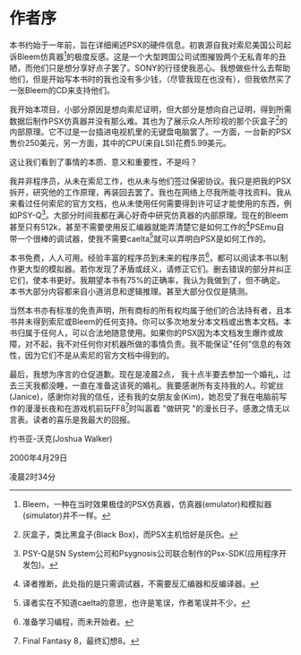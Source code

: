 # 作者序

本书约始于一年前，旨在详细阐述PSX的硬件信息。初衷源自我对索尼美国公司起诉Bleem仿真器[^1]的极度反感。这是一个大型跨国公司试图摧毁两个无私青年的丑陋，而他们只是想分享好点子罢了。SONY的行径使我恶心。我想做些什么去帮助他们，但是开始写本书时的我也没有多少钱，（尽管我现在也没有），但我依然买了一张Bleem的CD来支持他们。

我开始本项目，小部分原因是想向索尼证明，但大部分是想向自己证明，得到所需数据后制作PSX仿真器并没有那么难。其也为了展示众人所珍视的那个灰盒子[^2]的内部原理。它不过是一台插进电视机里的无键盘电脑罢了。一方面，一台新的PSX售价250美元，另一方面，其中的CPU(来自LSI)花费5.99美元。

这让我们看到了事情的本质、意义和重要性，不是吗？

我并非程序员，从未在索尼工作，也从未与他们签过保密协议。我只是把我的PSX拆开，研究他的工作原理，再装回去罢了。我也在网络上尽我所能寻找资料。我从来看过任何索尼的官方文档，也从未使用任何需要得到许可证才能使用的东西，例如PSY-Q[^3]。大部分时间我都在满心好奇中研究仿真器的内部原理。现在的Bleem甚至只有512k，甚至不需要使用反汇编器就能弄清楚它是如何工作的[^4]PSEmu自带一个很棒的调试器，使我不需要caelta[^5]就可以弄明白PSX是如何工作的。

本书免费，人人可用。经验丰富的程序员到未来的程序员[^6]，都可以阅读本书以制作更大型的模拟器。若你发现了矛盾或歧义，请修正它们。删去错误的部分并纠正它们，使本书更好。我期望本书有75%的正确率，我认为我做到了，但不确定。本书大部分内容都来自小道消息和逻辑推理。甚至大部分仅仅是猜测。

当然本书亦有标准的免责声明，所有商标的所有权均属于他们的合法持有者，且本书并未得到索尼或Bleem的任何支持。你可以多次地发分本文档或出售本文档。本书归属于任何人，可以合法地随意使用。如果你的PSX因为本文档发生爆炸或故障，对不起，我不对任何你对机器所做的事情负责。我不能保证"任何”信息的有效性，因为它们不是从索尼的官方文档中得到的。

最后，我想为序言的仓促道歉。现在是凌晨2点， 我十点半要去参加一个婚礼，过去三天我都没睡，一直在准备这该死的婚礼。我要感谢所有支持我的人。珍妮丝(Janice)，感谢你对我的信任，还有我的女朋友金(Kim)，她忍受了我在电脑前写作的漫漫长夜和在游戏机前玩FF8[^7]时叫嚣着 "做研究 "的漫长日子。感激之情无以言表。读者的喜乐是我最大的回报。

约书亚-沃克(Joshua Walker)

2000年4月29日

凌晨2时34分


[^1]: Bleem，一种在当时效果极佳的PSX仿真器，仿真器(emulator)和模拟器(simulator)并不一样。
[^2]: 灰盒子，类比黑盒子(Black Box)，而PSX主机恰好是灰色。
[^3]: PSY-Q是SN System公司和Psygnosis公司联合制作的Psx-SDK(应用程序开发包)。
[^4]: 译者推断，此处指的是只需调试器，不需要反汇编器和反编译器。
[^5]: 译者实在不知道caelta的意思，也许是笔误，作者笔误并不少。
[^6]: 准备学习编程，而未开始者。
[^7]: Final Fantasy 8，最终幻想8。
